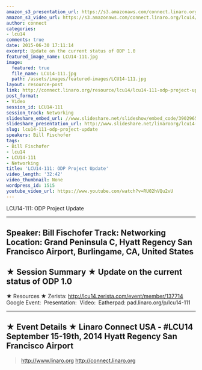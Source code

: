 ```yaml
---
amazon_s3_presentation_url: https://s3.amazonaws.com/connect.linaro.org/hkg15/Videos/09-15-Monday/LCU14-111.pdf
amazon_s3_video_url: https://s3.amazonaws.com/connect.linaro.org/lcu14/videos/09-15-Monday/LCU14-111-+ODP+Project+Update.mp4
author: connect
categories:
- lcu14
comments: true
date: 2015-06-30 17:11:14
excerpt: Update on the current status of ODP 1.0
featured_image_name: LCU14-111.jpg
image:
  featured: true
  file_name: LCU14-111.jpg
  path: /assets/images/featured-images/LCU14-111.jpg
layout: resource-post
link: http://connect.linaro.org/resource/lcu14/lcu14-111-odp-project-update/
post_format:
- Video
session_id: LCU14-111
session_track: Networking
slideshare_embed_url: //www.slideshare.net/slideshow/embed_code/39029650
slideshare_presentation_url: http://www.slideshare.net/linaroorg/lcu14-111-odp-project-update
slug: lcu14-111-odp-project-update
speakers: Bill Fischofer
tags:
- Bill Fischofer
- lcu14
- LCU14-111
- Networking
title: 'LCU14-111: ODP Project Update'
video_length: '32:42'
video_thumbnail: None
wordpress_id: 1515
youtube_video_url: https://www.youtube.com/watch?v=RU02hVQu2vU
---
```


LCU14-111: ODP Project Update

---------------------------------------------------

Speaker: Bill Fischofer
Track: Networking
Location: Grand Peninsula C, Hyatt Regency San Francisco Airport, Burlingame, CA, United States
---------------------------------------------------

★ Session Summary ★
Update on the current status of ODP 1.0
---------------------------------------------------

★ Resources ★
Zerista: http://lcu14.zerista.com/event/member/137714
Google Event: 
Presentation: 
Video: 
Eatherpad: pad.linaro.org/p/lcu14-111

---------------------------------------------------

★ Event Details ★
Linaro Connect USA - #LCU14
September 15-19th, 2014
Hyatt Regency San Francisco Airport
---------------------------------------------------

> http://www.linaro.org
> http://connect.linaro.org
